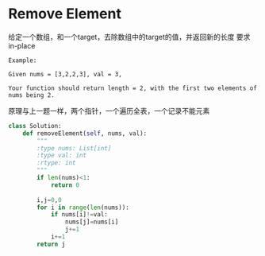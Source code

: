 # Remove Element  

给定一个数组，和一个target，去除数组中的target的值，并返回新的长度 要求in-place

```
Example:

Given nums = [3,2,2,3], val = 3,

Your function should return length = 2, with the first two elements of nums being 2.
```

原理与上一题一样，两个指针，一个遍历全表，一个记录不能元素

```py
class Solution:
    def removeElement(self, nums, val):
        """
        :type nums: List[int]
        :type val: int
        :rtype: int
        """
        if len(nums)<1:
            return 0
        
        i,j=0,0
        for i in range(len(nums)):
            if nums[i]!=val:
                nums[j]=nums[i]
                j+=1
            i+=1
        return j
```
